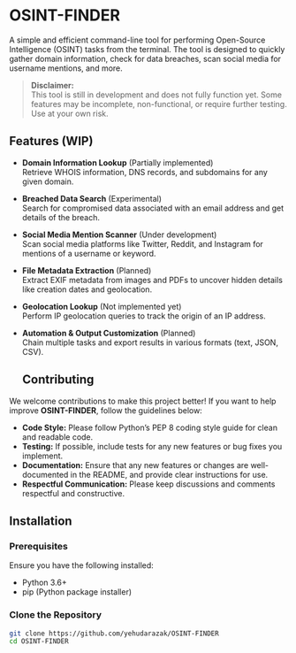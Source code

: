 # OSINT-FINDER

A simple and efficient command-line tool for performing Open-Source Intelligence (OSINT) tasks from the terminal. The tool is designed to quickly gather domain information, check for data breaches, scan social media for username mentions, and more.

> **Disclaimer:**  
> This tool is still in development and does not fully function yet. Some features may be incomplete, non-functional, or require further testing. Use at your own risk.

## Features (WIP)

- **Domain Information Lookup** (Partially implemented)  
  Retrieve WHOIS information, DNS records, and subdomains for any given domain.
  
- **Breached Data Search** (Experimental)  
  Search for compromised data associated with an email address and get details of the breach.

- **Social Media Mention Scanner** (Under development)  
  Scan social media platforms like Twitter, Reddit, and Instagram for mentions of a username or keyword.

- **File Metadata Extraction** (Planned)  
  Extract EXIF metadata from images and PDFs to uncover hidden details like creation dates and geolocation.

- **Geolocation Lookup** (Not implemented yet)  
  Perform IP geolocation queries to track the origin of an IP address.

- **Automation & Output Customization** (Planned)  
  Chain multiple tasks and export results in various formats (text, JSON, CSV).

  ## Contributing

We welcome contributions to make this project better! If you want to help improve **OSINT-FINDER**, follow the guidelines below:

- **Code Style:** Please follow Python’s PEP 8 coding style guide for clean and readable code.
- **Testing:** If possible, include tests for any new features or bug fixes you implement.
- **Documentation:** Ensure that any new features or changes are well-documented in the README, and provide clear instructions for use.
- **Respectful Communication:** Please keep discussions and comments respectful and constructive.

## Installation

### Prerequisites

Ensure you have the following installed:

- Python 3.6+  
- pip (Python package installer)


### Clone the Repository

```bash
git clone https://github.com/yehudarazak/OSINT-FINDER
cd OSINT-FINDER
